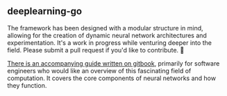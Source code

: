 ## deeplearning-go

The framework has been designed with a modular structure in mind, allowing for the creation of dynamic neural network architectures and experimentation. It's a work in progress while venturing deeper into the field. Please submit a pull request if you'd like to contribute. 🙂

[There is an accompanying guide written on gitbook](https://deeplearning-go.gitbook.io/deeplearning-go/), primarily for software engineers who would like an overview of this fascinating field of computation. It covers the core components of neural networks and how they function.
